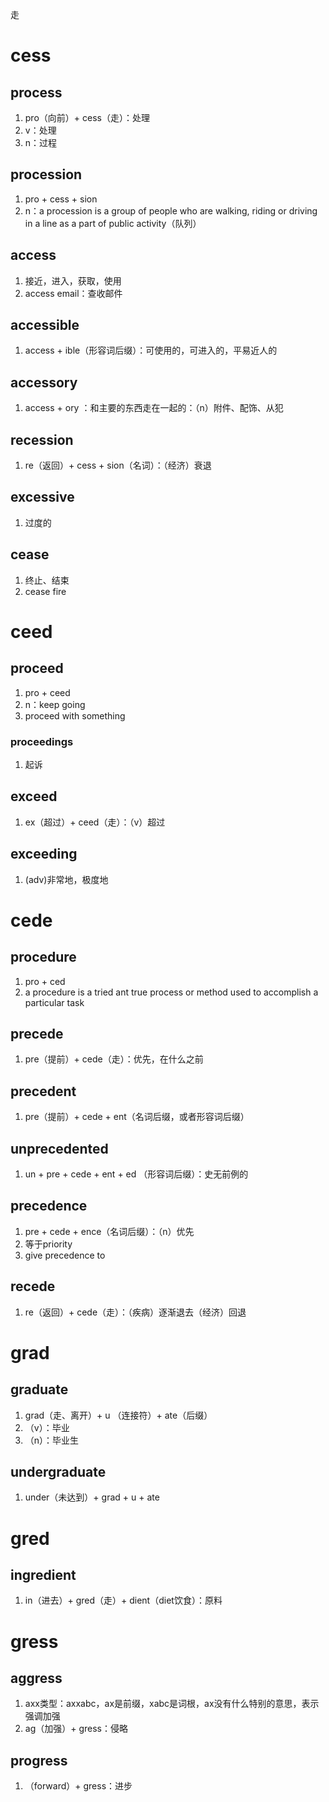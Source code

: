 走
# cess
## process
1. pro（向前）+ cess（走）：处理
2. v：处理
3. n：过程

## procession
1. pro + cess + sion
2. n：a procession is a group of people who are walking, riding or driving in a line as a part of public activity（队列）

## access
1. 接近，进入，获取，使用
2. access email：查收邮件

## accessible
1. access + ible（形容词后缀）：可使用的，可进入的，平易近人的

## accessory
1. access + ory ：和主要的东西走在一起的：（n）附件、配饰、从犯

## recession
1. re（返回）+ cess + sion（名词）：（经济）衰退

## excessive
1. 过度的
## cease
1. 终止、结束
2. cease fire

# ceed
## proceed
1. pro + ceed
2. n：keep going
3. proceed with something

### proceedings
1. 起诉

## exceed
1. ex（超过）+ ceed（走）：（v）超过

## exceeding
1. (adv)非常地，极度地


# cede
## procedure
1. pro + ced
2. a procedure is a tried ant true process or method used to accomplish a particular task
## precede
1. pre（提前）+ cede（走）：优先，在什么之前

## precedent
1. pre（提前）+ cede + ent（名词后缀，或者形容词后缀）

## unprecedented
1. un + pre + cede + ent + ed （形容词后缀）：史无前例的

## precedence
1. pre + cede + ence（名词后缀）：（n）优先
2. 等于priority
3. give precedence to 

## recede
1. re（返回）+ cede（走）：（疾病）逐渐退去（经济）回退

# grad
## graduate
1. grad（走、离开）+ u （连接符）+ ate（后缀）
2. （v）：毕业
3. （n）：毕业生

## undergraduate
1. under（未达到）+ grad + u + ate

# gred
## ingredient
1. in（进去）+ gred（走）+ dient（diet饮食）：原料 

# gress
## aggress
1. axx类型：axxabc，ax是前缀，xabc是词根，ax没有什么特别的意思，表示强调加强
2. ag（加强）+ gress：侵略

## progress
1. （forward）+ gress：进步

